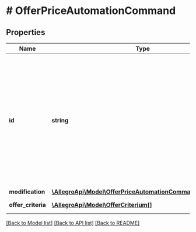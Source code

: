 # # OfferPriceAutomationCommand

## Properties

Name | Type | Description | Notes
------------ | ------------- | ------------- | -------------
**id** | **string** | The Command identifier. This field is optional. If the client does not provide their own command id then the service will generate a command id and return it in the response. | [optional]
**modification** | [**\AllegroApi\Model\OfferPriceAutomationCommandModification**](OfferPriceAutomationCommandModification.md) |  |
**offer_criteria** | [**\AllegroApi\Model\OfferCriterium[]**](OfferCriterium.md) | List of offer criteria. |

[[Back to Model list]](../../README.md#models) [[Back to API list]](../../README.md#endpoints) [[Back to README]](../../README.md)
